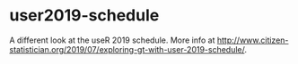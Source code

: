# user2019-schedule

A different look at the useR 2019 schedule. More info at http://www.citizen-statistician.org/2019/07/exploring-gt-with-user-2019-schedule/.
